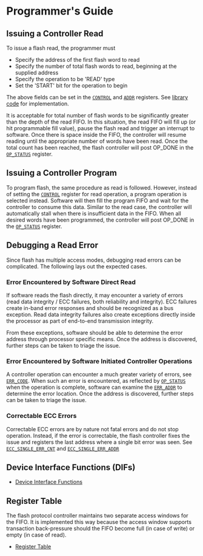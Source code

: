 # Programmer's Guide

## Issuing a Controller Read

To issue a flash read, the programmer must
*  Specify the address of the first flash word to read
*  Specify the number of total flash words to read, beginning at the supplied address
*  Specify the operation to be 'READ' type
*  Set the 'START' bit for the operation to begin

The above fields can be set in the [`CONTROL`](../data/flash_ctrl.hjson#control) and [`ADDR`](../data/flash_ctrl.hjson#addr) registers.
See [library code](https://github.com/lowRISC/opentitan/blob/master/sw/device/lib/dif/dif_flash_ctrl.c) for implementation.

It is acceptable for total number of flash words to be significantly greater than the depth of the read FIFO.
In this situation, the read FIFO will fill up (or hit programmable fill value), pause the flash read and trigger an interrupt to software.
Once there is space inside the FIFO, the controller will resume reading until the appropriate number of words have been read.
Once the total count has been reached, the flash controller will post OP_DONE in the [`OP_STATUS`](../data/flash_ctrl.hjson#op_status) register.

## Issuing a Controller Program

To program flash, the same procedure as read is followed.
However, instead of setting the [`CONTROL`](../data/flash_ctrl.hjson#control) register for read operation, a program operation is selected instead.
Software will then fill the program FIFO and wait for the controller to consume this data.
Similar to the read case, the controller will automatically stall when there is insufficient data in the FIFO.
When all desired words have been programmed, the controller will post OP_DONE in the [`OP_STATUS`](../data/flash_ctrl.hjson#op_status) register.

## Debugging a Read Error
Since flash has multiple access modes, debugging read errors can be complicated.
The following lays out the expected cases.

### Error Encountered by Software Direct Read
If software reads the flash directly, it may encounter a variety of errors (read data integrity / ECC failures, both reliability and integrity).
ECC failures create in-band error responses and should be recognized as a bus exception.
Read data integrity failures also create exceptions directly inside the processor as part of end-to-end transmission integrity.

From these exceptions, software should be able to determine the error address through processor specific means.
Once the address is discovered, further steps can be taken to triage the issue.

### Error Encountered by Software Initiated Controller Operations
A controller operation can encounter a much greater variety of errors, see [`ERR_CODE`](../data/flash_ctrl.hjson#err_code).
When such an error is encountered, as reflected by [`OP_STATUS`](../data/flash_ctrl.hjson#op_status) when the operation is complete, software can examine the [`ERR_ADDR`](../data/flash_ctrl.hjson#err_addr) to determine the error location.
Once the address is discovered, further steps can be taken to triage the issue.

### Correctable ECC Errors
Correctable ECC errors are by nature not fatal errors and do not stop operation.
Instead, if the error is correctable, the flash controller fixes the issue and registers the last address where a single bit error was seen.
See [`ECC_SINGLE_ERR_CNT`](../data/flash_ctrl.hjson#ecc_single_err_cnt) and [`ECC_SINGLE_ERR_ADDR`](../data/flash_ctrl.hjson#ecc_single_err_addr)

## Device Interface Functions (DIFs)

- [Device Interface Functions](../../../../sw/device/lib/dif/dif_flash_ctrl.h)

## Register Table

The flash protocol controller maintains two separate access windows for the FIFO.
It is implemented this way because the access window supports transaction back-pressure should the FIFO become full (in case of write) or empty (in case of read).

* [Register Table](../data/flash_ctrl.hjson#registers)
